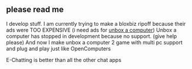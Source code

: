 ## please read me
I develop stuff.
I am currently trying to make a bloxbiz ripoff because their ads were TOO EXPENSIVE (i need ads for [unbox a computer](https://www.roblox.com/games/7404243423/Voice-Chat-Unbox-a-Computer))
Unbox a computer has stopped in development because no support. (give help please)
And now I make unbox a computer 2 game with multi pc support and plug and play just like OpenComputers 

E-Chatting is better than all the other chat apps
